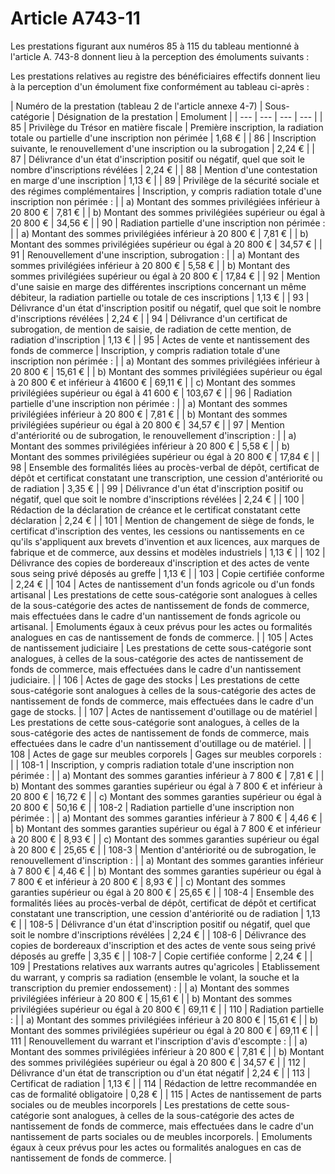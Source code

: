 # Article A743-11

Les prestations figurant aux numéros 85 à 115 du tableau mentionné à l'article A. 743-8 donnent lieu à la perception des émoluments suivants :

Les prestations relatives au registre des bénéficiaires effectifs donnent lieu à la perception d'un émolument fixe conformément au tableau ci-après :

| Numéro de
la prestation
(tableau 2
de l'article
annexe 4-7) |
Sous-catégorie |
Désignation de la prestation |
Emolument |
| --- | --- | --- | --- |
| 85 |
Privilège du Trésor en matière fiscale |
Première inscription, la radiation totale ou partielle d'une inscription non périmée |
1,68 € |
| 86 |
Inscription suivante, le renouvellement d'une inscription ou la subrogation |
2,24 € |
|
87 |
Délivrance d'un état d'inscription positif ou négatif, quel que soit le nombre d'inscriptions révélées |
2,24 € |
|
88 |
Mention d'une contestation en marge d'une inscription |
1,13 € |
|
89 |
Privilège de la sécurité sociale et des régimes complémentaires |
Inscription, y compris radiation totale d'une inscription non périmée : |
|
a) Montant des sommes privilégiées inférieur à 20 800 € |
7,81 € |
|
b) Montant des sommes privilégiées supérieur ou égal à 20 800 € |
34,56 € |
|
90 |
Radiation partielle d'une inscription non périmée : |
|
a) Montant des sommes privilégiées inférieur à 20 800 € |
7,81 € |
|
b) Montant des sommes privilégiées supérieur ou égal à 20 800 € |
34,57 € |
|
91 |
Renouvellement d'une inscription, subrogation : |
|
a) Montant des sommes privilégiées inférieur à 20 800 € |
5,58 € |
|
b) Montant des sommes privilégiées supérieur ou égal à 20 800 € |
17,84 € |
|
92 |
Mention d'une saisie en marge des différentes inscriptions concernant un même débiteur, la radiation partielle ou totale de ces inscriptions |
1,13 € |
|
93 |
Délivrance d'un état d'inscription positif ou négatif, quel que soit le nombre d'inscriptions révélées |
2,24 € |
|
94 |
Délivrance d'un certificat de subrogation, de mention de saisie, de radiation de cette mention, de radiation d'inscription |
1,13 € |
|
95 |
Actes de vente et nantissement des fonds de commerce |
Inscription, y compris radiation totale d'une inscription non périmée : |
|
a) Montant des sommes privilégiées inférieur à 20 800 € |
15,61 € |
|
b) Montant des sommes privilégiées supérieur ou égal à 20 800 € et inférieur à 41600 € |
69,11 € |
|
c) Montant des sommes privilégiées supérieur ou égal à 41 600 € |
103,67 € |
|
96 |
Radiation partielle d'une inscription non périmée : |
|
a) Montant des sommes privilégiées inférieur à 20 800 € |
7,81 € |
|
b) Montant des sommes privilégiées supérieur ou égal à 20 800 € |
34,57 € |
|
97 |
Mention d'antériorité ou de subrogation, le renouvellement d'inscription : |
|
a) Montant des sommes privilégiées inférieur à 20 800 € |
5,58 € |
|
b) Montant des sommes privilégiées supérieur ou égal à 20 800 € |
17,84 € |
|
98 |
Ensemble des formalités liées au procès-verbal de dépôt, certificat de dépôt et certificat constatant une transcription, une cession d'antériorité ou de radiation |
3,35 € |
|
99 |
Délivrance d'un état d'inscription positif ou négatif, quel que soit le nombre d'inscriptions révélées |
2,24 € |
|
100 |
Rédaction de la déclaration de créance et le certificat constatant cette déclaration |
2,24 € |
|
101 |
Mention de changement de siège de fonds, le certificat d'inscription des ventes, les cessions ou nantissements en ce qu'ils s'appliquent aux brevets d'invention et aux licences, aux marques de fabrique et de commerce, aux dessins et modèles industriels |
1,13 € |
|
102 |
Délivrance des copies de bordereaux d'inscription et des actes de vente sous seing privé déposés au greffe |
1,13 € |
|
103 |
Copie certifiée conforme |
2,24 € |
|
104 |
Actes de nantissement d'un fonds agricole ou d'un fonds artisanal |
Les prestations de cette sous-catégorie sont analogues à celles de la sous-catégorie des actes de nantissement de fonds de commerce, mais effectuées dans le cadre d'un nantissement de fonds agricole ou artisanal. |
Emoluments égaux à ceux prévus pour les actes ou formalités analogues en cas de nantissement de fonds de commerce. |
|
105 |
Actes de nantissement judiciaire |
Les prestations de cette sous-catégorie sont analogues, à celles de la sous-catégorie des actes de nantissement de fonds de commerce, mais effectuées dans le cadre d'un nantissement judiciaire. |
|
106 |
Actes de gage des stocks |
Les prestations de cette sous-catégorie sont analogues à celles de la sous-catégorie des actes de nantissement de fonds de commerce, mais effectuées dans le cadre d'un gage de stocks. |
|
107 |
Actes de nantissement d'outillage ou de matériel |
Les prestations de cette sous-catégorie sont analogues, à celles de la sous-catégorie des actes de nantissement de fonds de commerce, mais effectuées dans le cadre d'un nantissement d'outillage ou de matériel. |
|
108 |
Actes de gage sur meubles corporels |
Gages sur meubles corporels : |
|
108-1 |
Inscription, y compris radiation totale d'une inscription non périmée : |
|
a) Montant des sommes garanties inférieur à 7 800 € |
7,81 € |
|
b) Montant des sommes garanties supérieur ou égal à 7 800 € et inférieur à 20 800 € |
16,72 € |
|
c) Montant des sommes garanties supérieur ou égal à 20 800 € |
50,16 € |
|
108-2 |
Radiation partielle d'une inscription non périmée : |
|
a) Montant des sommes garanties inférieur à 7 800 € |
4,46 € |
|
b) Montant des sommes garanties supérieur ou égal à 7 800 € et inférieur à 20 800 € |
8,93 € |
|
c) Montant des sommes garanties supérieur ou égal à 20 800 € |
25,65 € |
|
108-3 |
Mention d'antériorité ou de subrogation, le renouvellement d'inscription : |
|
a) Montant des sommes garanties inférieur à 7 800 € |
4,46 € |
|
b) Montant des sommes garanties supérieur ou égal à 7 800 € et inférieur à 20 800 € |
8,93 € |
|
c) Montant des sommes garanties supérieur ou égal à 20 800 € |
25,65 € |
|
108-4 |
Ensemble des formalités liées au procès-verbal de dépôt, certificat de dépôt et certificat constatant une transcription, une cession d'antériorité ou de radiation |
1,13 € |
|
108-5 |
Délivrance d'un état d'inscription positif ou négatif, quel que soit le nombre d'inscriptions révélées |
2,24 € |
|
108-6 |
Délivrance des copies de bordereaux d'inscription et des actes de vente sous seing privé déposés au greffe |
3,35 € |
|
108-7 |
Copie certifiée conforme |
2,24 € |
|
109 |
Prestations relatives aux warrants autres qu'agricoles |
Etablissement du warrant, y compris sa radiation (ensemble le volant, la souche et la transcription du premier endossement) : |
|
a) Montant des sommes privilégiées inférieur à 20 800 € |
15,61 € |
|
b) Montant des sommes privilégiées supérieur ou égal à 20 800 € |
69,11 € |
|
110 |
Radiation partielle : |
|
a) Montant des sommes privilégiées inférieur à 20 800 € |
15,61 € |
|
b) Montant des sommes privilégiées supérieur ou égal à 20 800 € |
69,11 € |
|
111 |
Renouvellement du warrant et l'inscription d'avis d'escompte : |
|
a) Montant des sommes privilégiées inférieur à 20 800 € |
7,81 € |
|
b) Montant des sommes privilégiées supérieur ou égal à 20 800 € |
34,57 € |
|
112 |
Délivrance d'un état de transcription ou d'un état négatif |
2,24 € |
|
113 |
Certificat de radiation |
1,13 € |
|
114 |
Rédaction de lettre recommandée en cas de formalité obligatoire |
0,28 € |
|
115 |
Actes de nantissement de parts sociales ou de meubles incorporels |
Les prestations de cette sous-catégorie sont analogues, à celles de la sous-catégorie des actes de nantissement de fonds de commerce, mais effectuées dans le cadre d'un nantissement de parts sociales ou de meubles incorporels. |
Emoluments égaux à ceux prévus pour les actes ou formalités analogues en cas de nantissement de fonds de commerce. |
